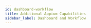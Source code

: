 ```yaml
---
id: dashboard-workflow
title: Additional Appium Capabilities
sidebar_label: Dashboard and Workflow
---
```

